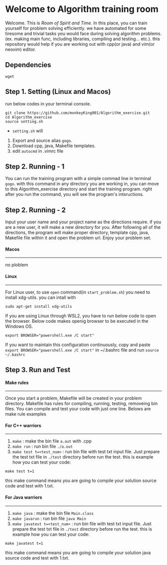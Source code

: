# Welcome to Algorithm training room

Welcome. This is *Room of Spirit and Time*. In this place, you can train yourself for problem solving efficiently. we have automated for some tiresome and trivial tasks you would face during solving algorithm problems. (ex. making main func, including libraries, compiling and testing... etc.).
this repository would help if you are working out with cpp(or java) and vim(or neovim) editor.

## Dependencies
```
wget
```

## Step 1. Setting (Linux and Macos)
run below codes in your terminal console.
```
git clone https://github.com/monkeyKing001/Algorithm_exercise.git
cd Algorithm_exercise
source setting.sh
```
* `setting.sh` will 
1) Export and source alias `gogo`.
2) Download cpp, java, Makefile templates.
3) edit `autocmd` in .vimrc file

## Step 2. Running - 1
You can run the training program with a simple commad line in terminal `gogo`. 
with this command in any directory you are working in, you can move to this Algorithm_exercise directory and start the training program.
right after you run the command, you will see the program's intsructions.

## Step 2. Running - 2
Input your user name and your project name as the directions require. if you are a new user, it will make a new directory for you.
After following all of the directions, the program will make proper directory, template cpp, java, Makefile file within it and open the problem url.
Enjoy your problem set.

#### Macos
---
no ploblem

#### Linux
---
For Linux user, to use `open` command(in `start_problem.sh`) you need to install xdg-utils.
you can intall with
```
sudo apt-get install xdg-utils
```
If you are using Linux through WSL2, you have to run below code to open the browser. Below code makes openig browser to be executed in the Windows OS.

```
export BROWSER="powershell.exe /C start"
```
If you want to maintain this configuration continuously, copy and paste `export BROWSER="powershell.exe /C start"` in ~/.bashrc file and run `source ~/.bashrc`

## Step 3. Run and Test
#### Make rules
---
Once you start a problem, Makefile will be created in your problem directory.
Makefile has rules for compiling, running, testing, removeing bin files.
You can compile and test your code with just one line.
Belows are make rule examples

#### For C++ warriors
---
1. `make` : make the bin file `a.out` with <problem>.cpp
2. `make run` : run bin file `./a.out`
3. `make test t=<test_num>` : run bin file with test txt input file.
Just prepare the test txt file in `./test` directory before run the test.
this is example how you can test your code:
```
make test t=1
```
this make command means you are going to compile your solution source code and test with 1.txt.

#### For Java warriors
---
1. `make java` : make the bin file `Main.class`
2. `make javarun` : run bin file `java Main`
3. `make javatest t=<test_num>` : run bin file with test txt input file.
Just prepare the test txt file in `./test` directory before run the test.
this is example how you can test your code:
```
make javatest t=1
```
this make command means you are going to compile your solution java source code and test with 1.txt.

